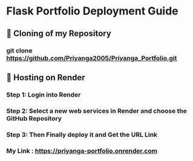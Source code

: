 # Flask Portfolio Deployment Guide

## 🚀 Cloning of my Repository

### git clone https://github.com/Priyanga2005/Priyanga_Portfolio.git

## 🚀 Hosting on Render

### Step 1: Login into Render

### Step 2: Select a new web services in Render and choose the GitHub Repository

### Step 3: Then Finally deploy it and Get the URL Link

### My Link : https://priyanga-portfolio.onrender.com